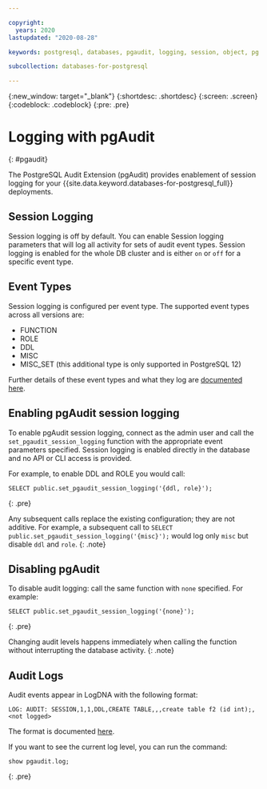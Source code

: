 ```yaml
---

copyright:
  years: 2020
lastupdated: "2020-08-28"

keywords: postgresql, databases, pgaudit, logging, session, object, pg role

subcollection: databases-for-postgresql

---
```


{:new_window: target="_blank"}
{:shortdesc: .shortdesc}
{:screen: .screen}
{:codeblock: .codeblock}
{:pre: .pre}

# Logging with pgAudit
{: #pgaudit}

The PostgreSQL Audit Extension (pgAudit) provides enablement of session logging for your {{site.data.keyword.databases-for-postgresql_full}} deployments. 

## Session Logging

Session logging is off by default. You can enable Session logging parameters that will log all activity for sets of audit event types. Session logging is enabled for the whole DB cluster and is either `on` or `off` for a specific event type.

## Event Types

Session logging is configured per event type. The supported event types across all versions are:  
* FUNCTION 
* ROLE
* DDL
* MISC
* MISC_SET (this additional type is only supported in PostgreSQL 12)

Further details of these event types and what they log are [documented here](https://github.com/pgaudit/pgaudit/blob/master/README.md#pgauditlog).


## Enabling pgAudit session logging

To enable pgAudit session logging, connect as the admin user and call the `set_pgaudit_session_logging` function with the appropriate event parameters specified. Session logging is enabled directly in the database and no API or CLI access is provided. 

For example, to enable DDL and ROLE you would call:
```
SELECT public.set_pgaudit_session_logging('{ddl, role}');
```
{: .pre}

Any subsequent calls replace the existing configuration; they are not additive. For example, a subsequent call to `SELECT public.set_pgaudit_session_logging('{misc}');` would log only `misc` but disable `ddl` and `role`.
{: .note}

## Disabling pgAudit

To disable audit logging: call the same function with `none` specified. For example:
```
SELECT public.set_pgaudit_session_logging('{none}');
```
{: .pre}

Changing audit levels happens immediately when calling the function without interrupting the database activity.
{: .note}

## Audit Logs

Audit events appear in LogDNA with the following format:
```
LOG: AUDIT: SESSION,1,1,DDL,CREATE TABLE,,,create table f2 (id int);,<not logged>
```
The format is documented [here](https://github.com/pgaudit/pgaudit/blob/master/README.md#format). 

If you want to see the current log level, you can run the command:  
```
show pgaudit.log;
```
{: .pre}